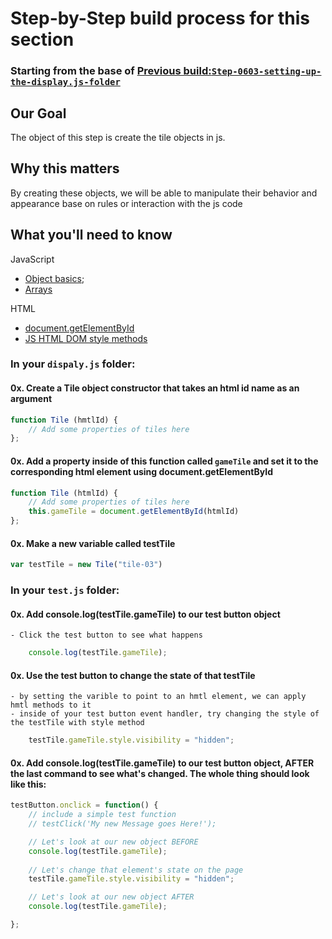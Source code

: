 # Step-by-Step build process for this section

### Starting from the base of [Previous build:`Step-0603-setting-up-the-display.js-folder`](https://github.com/NeuTrix/Hangman-tutorial/tree/master/Lecture-06-connecting-js-display/Step-0603-setting-up-the-display.js-folder)

## Our Goal
The object of this step is create the tile objects in js.

## Why this matters
By creating these objects, we will be able to manipulate their behavior and appearance base on rules or interaction with the js code

## What you'll need to know

JavaScript
- [Object basics](https://developer.mozilla.org/en-US/docs/Learn/JavaScript/Objects/Basics);
- [Arrays](https://developer.mozilla.org/en-US/docs/Web/JavaScript/Reference/Global_Objects/Array)

HTML
- [document.getElementById](https://developer.mozilla.org/en-US/docs/Web/API/Document/getElementById)
- [JS HTML DOM style methods](https://www.w3schools.com/js/js_htmldom_css.asp)


### In your `dispaly.js` folder:

#### 0x. Create a Tile object constructor that takes an html id name as an argument
```javascript
function Tile (hmtlId) {
	// Add some properties of tiles here
};
```
#### 0x. Add a property inside of this function called `gameTile` and set it to the corresponding html element using document.getElementById
```javascript
function Tile (htmlId) {
	// Add some properties of tiles here
	this.gameTile = document.getElementById(htmlId)
};
```

#### 0x. Make a new variable called testTile

```javascript
var testTile = new Tile("tile-03")
```

### In your `test.js` folder:

#### 0x. Add console.log(testTile.gameTile) to our test button object
	- Click the test button to see what happens
```javascript
	console.log(testTile.gameTile);
```

#### 0x. Use the test button to change the state of that testTile
	- by setting the varible to point to an hmtl element, we can apply hmtl methods to it
	- inside of your test button event handler, try changing the style of the testTile with style method

```javascript
	testTile.gameTile.style.visibility = "hidden";
```

#### 0x. Add console.log(testTile.gameTile) to our test button object, AFTER the last command to see what's changed.  The whole thing should look like this:

```javascript
testButton.onclick = function() {
	// include a simple test function
	// testClick('My new Message goes Here!');

	// Let's look at our new object BEFORE
	console.log(testTile.gameTile);
	
	// Let's change that element's state on the page
	testTile.gameTile.style.visibility = "hidden";

	// Let's look at our new object AFTER
	console.log(testTile.gameTile);

};

```
